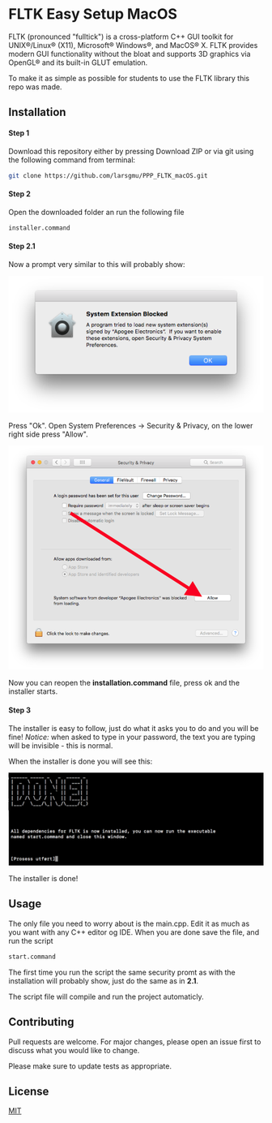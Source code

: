 # FLTK Easy Setup MacOS

FLTK (pronounced "fulltick") is a cross-platform C++ GUI toolkit for UNIX®/Linux® (X11), Microsoft® Windows®, and MacOS® X. FLTK provides modern GUI functionality without the bloat and supports 3D graphics via OpenGL® and its built-in GLUT emulation.

To make it as simple as possible for students to use the FLTK library this repo was made.

## Installation


#### Step 1
Download this repository either by pressing Download ZIP or via git using the following command from terminal:

```bash
git clone https://github.com/larsgmu/PPP_FLTK_macOS.git
```
#### Step 2
Open the downloaded folder an run the following file

```bash
installer.command
```

#### Step 2.1
Now a prompt very similar to this will probably show:

![Allow](Img/allow.png)

Press "Ok".
Open System Preferences -> Security & Privacy, on the lower right side press "Allow".

![Allow](Img/allow2.png)


Now you can reopen the __installation.command__ file, press ok and the installer starts.

#### Step 3
The installer is easy to follow, just do what it asks you to do and you will be fine!
*Notice:* when asked to type in your password, the text you are typing will be invisible - this is normal.

When the installer is done you will see this:


![Allow](Img/done.png)


The installer is done!

## Usage

The only file you need to worry about is the main.cpp. Edit it as much as you want with any C++ editor og IDE. When you are done save the file, and run the script

```bash
start.command
```
The first time you run the script the same security promt as with the installation will probably show, just do the same as in **2.1**. 

The script file will compile and run the project automaticly.

## Contributing
Pull requests are welcome. For major changes, please open an issue first to discuss what you would like to change.

Please make sure to update tests as appropriate.

## License
[MIT](https://choosealicense.com/licenses/mit/)


